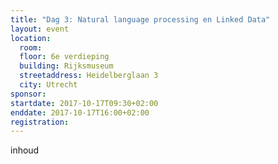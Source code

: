 ```yaml
---
title: "Dag 3: Natural language processing en Linked Data"
layout: event
location:
  room: 
  floor: 6e verdieping
  building: Rijksmuseum
  streetaddress: Heidelberglaan 3
  city: Utrecht
sponsor: 
startdate: 2017-10-17T09:30+02:00
enddate: 2017-10-17T16:00+02:00
registration: 
---
```

inhoud
